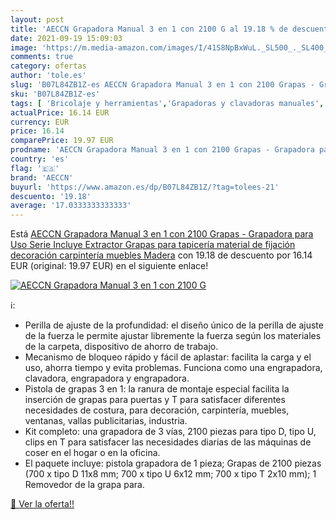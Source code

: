 ```yaml
---
layout: post
title: 'AECCN Grapadora Manual 3 en 1 con 2100 G al 19.18 % de descuento'
date: 2021-09-19 15:09:03
image: 'https://m.media-amazon.com/images/I/41S8NpBxWuL._SL500_._SL400_.jpg'
comments: true
category: ofertas
author: 'tole.es'
slug: 'B07L84ZB1Z-es AECCN Grapadora Manual 3 en 1 con 2100 Grapas - Grapadora...'
sku: 'B07L84ZB1Z-es'
tags: [ 'Bricolaje y herramientas','Grapadoras y clavadoras manuales','Herramientas de mano','Herramientas manuales y eléctricas','aeccn','grapadora', ]
actualPrice: 16.14 EUR
currency: EUR
price: 16.14
comparePrice: 19.97 EUR
prodname: 'AECCN Grapadora Manual 3 en 1 con 2100 Grapas - Grapadora para Uso Serie  Incluye Extractor Grapas  para tapicería  material de fijación  decoración  carpintería  muebles  Madera'
country: 'es'
flag: '🇪🇸'
brand: 'AECCN'
buyurl: 'https://www.amazon.es/dp/B07L84ZB1Z/?tag=tolees-21'
descuento: '19.18'
average: '17.0333333333333'
---
```


Está [AECCN Grapadora Manual 3 en 1 con 2100 Grapas - Grapadora para Uso Serie  Incluye Extractor Grapas  para tapicería  material de fijación  decoración  carpintería  muebles  Madera](https://www.amazon.es/dp/B07L84ZB1Z/?tag=tolees-21) con 19.18 de descuento por 16.14 EUR (original: 19.97 EUR) en el siguiente enlace!

[![AECCN Grapadora Manual 3 en 1 con 2100 G](https://m.media-amazon.com/images/I/41S8NpBxWuL._SL500_._SL400_.jpg)](https://www.amazon.es/dp/B07L84ZB1Z/?tag=tolees-21)

ℹ️:

- Perilla de ajuste de la profundidad: el diseño único de la perilla de ajuste de la fuerza le permite ajustar libremente la fuerza según los materiales de la carpeta, dispositivo de ahorro de trabajo.
- Mecanismo de bloqueo rápido y fácil de aplastar: facilita la carga y el uso, ahorra tiempo y evita problemas. Funciona como una engrapadora, clavadora, engrapadora y engrapadora.
- Pistola de grapas 3 en 1: la ranura de montaje especial facilita la inserción de grapas para puertas y T para satisfacer diferentes necesidades de costura, para decoración, carpintería, muebles, ventanas, vallas publicitarias, industria.
- Kit completo: una grapadora de 3 vías, 2100 piezas para tipo D, tipo U, clips en T para satisfacer las necesidades diarias de las máquinas de coser en el hogar o en la oficina.
- El paquete incluye: pistola grapadora de 1 pieza; Grapas de 2100 piezas (700 x tipo D 11x8 mm; 700 x tipo U 6x12 mm; 700 x tipo T 2x10 mm); 1 Removedor de la grapa para.

[🛒 Ver la oferta!!](https://www.amazon.es/dp/B07L84ZB1Z/?tag=tolees-21)
